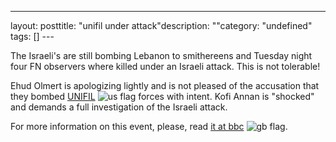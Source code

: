 --- 
layout: posttitle: "unifil under attack"description: ""category: "undefined" tags: [] --- <p>The Israeli's are still bombing Lebanon to smithereens and Tuesday night four FN observers where killed under an Israeli attack. This is not tolerable! </p><p>Ehud Olmert is apologizing lightly and is not pleased of the accusation that they bombed <a href="http://en.wikipedia.org/wiki/UNIFIL">UNIFIL</a> <img src="http://cdn.umedia.no/img/flag/us.png" alt="us flag"/> forces with intent. Kofi Annan is "shocked" and demands a full investigation of the Israeli attack.</p><p>For more information on this event, please, read <a href="http://news.bbc.co.uk/2/hi/middle_east/5215366.stm">it at bbc</a> <img src="http://cdn.umedia.no/img/flag/gb.png" alt="gb flag"/>.</p>